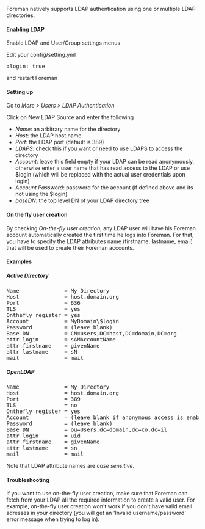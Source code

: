 
Foreman natively supports LDAP authentication using one or multiple LDAP directories.

#### Enabling LDAP

Enable LDAP and User/Group settings menus

Edit your config/setting.yml
<pre>
:login: true
</pre>

and restart Foreman

#### Setting up

Go to *More > Users > LDAP Authentication*

Click on New LDAP Source and enter the following

* *Name*: an arbitrary name for the directory
* *Host*: the LDAP host name
* *Port*: the LDAP port (default is 389)
* *LDAPS*: check this if you want or need to use LDAPS to access the directory
* *Account*: leave this field empty if your LDAP can be read anonymously, otherwise enter a user name that has read access to the LDAP or use $login (which will be replaced with the actual user credentials upon login)
* *Account Password*: password for the account (if defined above and its not using the $login)
* *baseDN*: the top level DN of your LDAP directory tree

#### On the fly user creation

By checking *On-the-fly user creation*, any LDAP user will have his Foreman account automatically created the first time he logs into Foreman.
For that, you have to specify the LDAP attributes name (firstname, lastname, email) that will be used to create their Foreman accounts.

#### Examples

##### Active Directory

<pre>
Name              = My Directory
Host              = host.domain.org
Port              = 636
TLS               = yes
Onthefly register = yes
Account           = MyDomain\$login
Password          = (leave blank)
Base DN           = CN=users,DC=host,DC=domain,DC=org
attr login        = sAMAccountName
attr firstname    = givenName
attr lastname     = sN
mail              = mail
</pre>

##### OpenLDAP

<pre>
Name              = My Directory
Host              = host.domain.org
Port              = 389
TLS               = no
Onthefly register = yes
Account           = (leave blank if anonymous access is enabled)
Password          = (leave blank)
Base DN           = ou=Users,dc=domain,dc=co,dc=il
attr login        = uid
attr firstname    = givenName
attr lastname     = sn
mail              = mail
</pre>

Note that LDAP attribute names are *case sensitive*.


#### Troubleshooting

If you want to use on-the-fly user creation, make sure that Foreman can fetch from your LDAP all the required information to create a valid user.
For example, on-the-fly user creation won't work if you don't have valid email adresses in your directory (you will get an 'Invalid username/password' error message when trying to log in).
